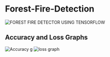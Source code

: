 # Forest-Fire-Detection
![FOREST FIRE DETECTOR USING TENSORFLOW](https://user-images.githubusercontent.com/75358720/150677765-0adf8440-0e06-4771-b264-b661ff0ecd61.png)

## Accuracy and Loss Graphs


![Accuracy g](https://user-images.githubusercontent.com/75358720/150759562-1f60fe55-f36e-43c8-9b75-9a36100cbf98.jpg)
![loss graph](https://user-images.githubusercontent.com/75358720/150759589-dceb2e2f-65f0-43b0-ac36-0eb589e1fb05.jpg)

